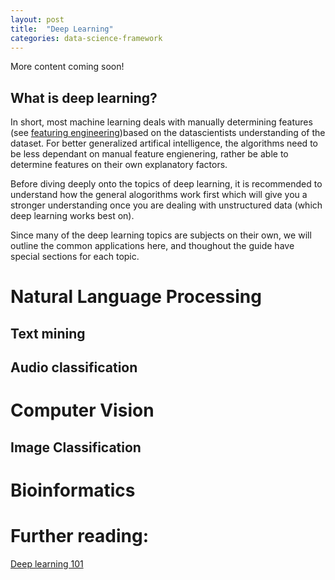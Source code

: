 ```yaml
---
layout: post
title:  "Deep Learning"
categories: data-science-framework 
---
```

More content coming soon!

## What is deep learning?

In short, most machine learning deals with manually determining features (see [featuring engineering](datascienceguide.github.io/feature-engineering))based on the datascientists understanding of the dataset.  For better generalized artifical intelligence, the algorithms need to be less dependant on manual feature engienering, rather be able to determine features on their own explanatory factors.

Before diving deeply onto the topics of deep learning, it is recommended to understand how the general alogorithms work first which will give you a stronger understanding once you are dealing with unstructured data (which deep learning works best on).

Since many of the deep learning topics are subjects on their own, we will outline the common applications here, and thoughout the guide have special sections for each topic.

# Natural Language Processing

## Text mining

## Audio classification

# Computer Vision

## Image Classification

# Bioinformatics


# Further reading:

[Deep learning 101](http://markus.com/deep-learning-101/)
